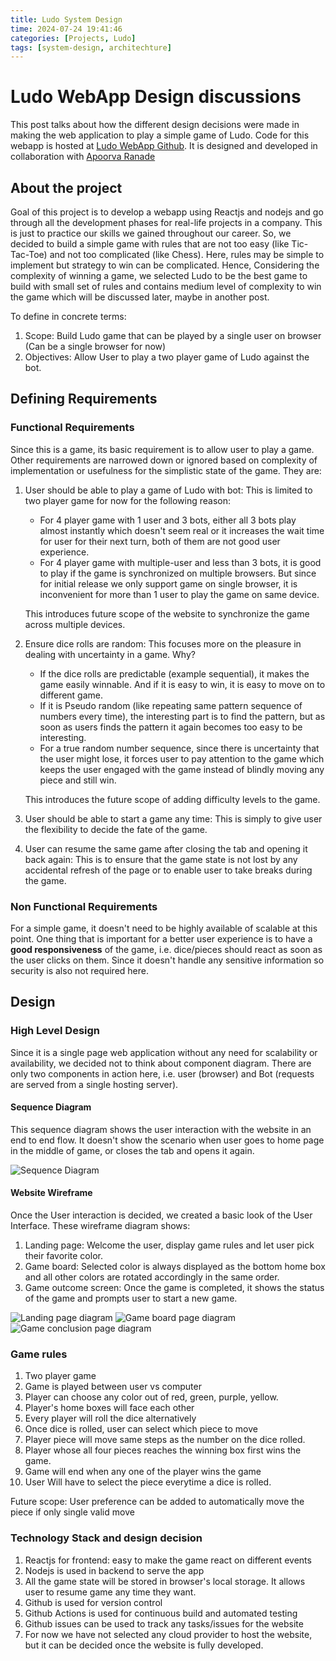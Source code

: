 ```yaml
---
title: Ludo System Design
time: 2024-07-24 19:41:46
categories: [Projects, Ludo]
tags: [system-design, architechture]
---
```


# Ludo WebApp Design discussions

This post talks about how the different design decisions were made in making the
web application to play a simple game of Ludo. Code for this webapp is hosted
at [Ludo WebApp Github](https://github.com/gauravloj/ludo-webapp).
It is designed and developed in collaboration with [Apoorva Ranade](https://github.com/apoorvaran)

## About the project

Goal of this project is to develop a webapp using Reactjs and nodejs and go through
all the development phases for real-life projects in a company. This is just to practice
our skills we gained throughout our career. So, we decided to build a simple game with rules
that are not too easy (like Tic-Tac-Toe) and not too complicated (like Chess). Here, rules
may be simple to implement but strategy to win can be complicated. Hence, Considering the
complexity of winning a game, we selected Ludo to be the best game to build with small set of
rules and contains medium level of complexity to win the game which will be discussed later,
maybe in another post.

To define in concrete terms:

1. Scope: Build Ludo game that can be played by a single user on browser (Can be a single browser for now)
1. Objectives: Allow User to play a two player game of Ludo against the bot.

## Defining Requirements

### Functional Requirements

Since this is a game, its basic requirement is to allow user to play a game. Other requirements
are narrowed down or ignored based on complexity of implementation or usefulness for the simplistic
state of the game. They are:

1. User should be able to play a game of Ludo with bot: This is limited to two player game for now for the following reason:

   - For 4 player game with 1 user and 3 bots, either all 3 bots play almost instantly which doesn't seem real or it increases
     the wait time for user for their next turn, both of them are not good user experience.
   - For 4 player game with multiple-user and less than 3 bots, it is good to play if the game is synchronized on multiple
     browsers. But since for initial release we only support game on single browser, it is inconvenient for more than 1 user
     to play the game on same device.

   This introduces future scope of the website to synchronize the game across multiple devices.

2. Ensure dice rolls are random: This focuses more on the pleasure in dealing with uncertainty in a game. Why?

   - If the dice rolls are predictable (example sequential), it makes the game easily winnable. And if it is easy to win,
     it is easy to move on to different game.
   - If it is Pseudo random (like repeating same pattern sequence of numbers every time), the interesting part is to find the
     pattern, but as soon as users finds the pattern it again becomes too easy to be interesting.
   - For a true random number sequence, since there is uncertainty that the user might lose, it forces user to pay attention
     to the game which keeps the user engaged with the game instead of blindly moving any piece and still win.

   This introduces the future scope of adding difficulty levels to the game.

3. User should be able to start a game any time: This is simply to give user the flexibility to decide the fate of the game.
4. User can resume the same game after closing the tab and opening it back again: This is to ensure that the game state
   is not lost by any accidental refresh of the page or to enable user to take breaks during the game.

### Non Functional Requirements

For a simple game, it doesn't need to be highly available of scalable at this point. One thing that is important
for a better user experience is to have a **good responsiveness** of the game, i.e. dice/pieces should react as soon as
the user clicks on them. Since it doesn't handle any sensitive information so security is also not required here.

## Design

### High Level Design

Since it is a single page web application without any need for scalability or availability,
we decided not to think about component diagram. There are only two components in action here,
i.e. user (browser) and Bot (requests are served from a single hosting server).

#### Sequence Diagram

This sequence diagram shows the user interaction with the website in an end to end flow.
It doesn't show the scenario when user goes to home page in the middle of game, or closes
the tab and opens it again.

![Sequence Diagram](assets/img/ludo/user-interaction-sequence-diagram.jpg)

#### Website Wireframe

Once the User interaction is decided, we created a basic look of the User Interface.
These wireframe diagram shows:

1. Landing page: Welcome the user, display game rules and let user pick their favorite color.
2. Game board: Selected color is always displayed as the bottom home box and all other colors are
   rotated accordingly in the same order.
3. Game outcome screen: Once the game is completed, it shows the status of the game and prompts user
   to start a new game.

![Landing page diagram](assets/img/ludo/ludo-wireframe-landing.jpg)
![Game board page diagram](assets/img/ludo/ludo-wireframe-gameboard.jpg)
![Game conclusion page diagram](assets/img/ludo/ludo-wireframe-conclusion.jpg)

### Game rules

1. Two player game
1. Game is played between user vs computer
1. Player can choose any color out of red, green, purple, yellow.
1. Player's home boxes will face each other
1. Every player will roll the dice alternatively
1. Once dice is rolled, user can select which piece to move
1. Player piece will move same steps as the number on the dice rolled.
1. Player whose all four pieces reaches the winning box first wins the game.
1. Game will end when any one of the player wins the game
1. User Will have to select the piece everytime a dice is rolled.

Future scope: User preference can be added to automatically move the piece if only single valid move

### Technology Stack and design decision

1. Reactjs for frontend: easy to make the game react on different events
1. Nodejs is used in backend to serve the app
1. All the game state will be stored in browser's local storage. It allows user to resume game any time they want.
1. Github is used for version control
1. Github Actions is used for continuous build and automated testing
1. Github issues can be used to track any tasks/issues for the website
1. For now we have not selected any cloud provider to host the website, but it can be decided once the website is fully developed.
